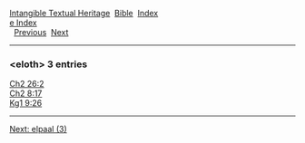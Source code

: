 [Intangible Textual Heritage](../../index)  [Bible](../index) 
[Index](index)   
[e Index](_e_)  
  [Previous](c03624)  [Next](c03626) 

------------------------------------------------------------------------

### &lt;eloth&gt; 3 entries

[Ch2 26:2](../kjv/ch2026.htm#002)  
[Ch2 8:17](../kjv/ch2008.htm#017)  
[Kg1 9:26](../kjv/kg1009.htm#026)  

------------------------------------------------------------------------

[Next: elpaal (3)](c03626)
